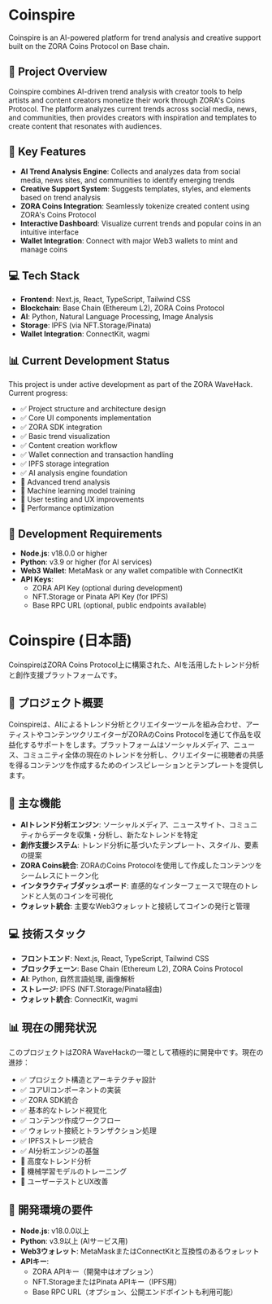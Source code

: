 # Coinspire

Coinspire is an AI-powered platform for trend analysis and creative support built on the ZORA Coins Protocol on Base chain.

## 🌟 Project Overview

Coinspire combines AI-driven trend analysis with creator tools to help artists and content creators monetize their work through ZORA's Coins Protocol. The platform analyzes current trends across social media, news, and communities, then provides creators with inspiration and templates to create content that resonates with audiences.

## 🚀 Key Features

- **AI Trend Analysis Engine**: Collects and analyzes data from social media, news sites, and communities to identify emerging trends
- **Creative Support System**: Suggests templates, styles, and elements based on trend analysis
- **ZORA Coins Integration**: Seamlessly tokenize created content using ZORA's Coins Protocol
- **Interactive Dashboard**: Visualize current trends and popular coins in an intuitive interface
- **Wallet Integration**: Connect with major Web3 wallets to mint and manage coins

## 💻 Tech Stack

- **Frontend**: Next.js, React, TypeScript, Tailwind CSS
- **Blockchain**: Base Chain (Ethereum L2), ZORA Coins Protocol
- **AI**: Python, Natural Language Processing, Image Analysis
- **Storage**: IPFS (via NFT.Storage/Pinata)
- **Wallet Integration**: ConnectKit, wagmi

## 📊 Current Development Status

This project is under active development as part of the ZORA WaveHack. Current progress:

- ✅ Project structure and architecture design
- ✅ Core UI components implementation
- ✅ ZORA SDK integration
- ✅ Basic trend visualization
- ✅ Content creation workflow
- ✅ Wallet connection and transaction handling
- ✅ IPFS storage integration
- ✅ AI analysis engine foundation
- 🚧 Advanced trend analysis
- 🚧 Machine learning model training
- 🚧 User testing and UX improvements
- 🚧 Performance optimization

## 🔧 Development Requirements

- **Node.js**: v18.0.0 or higher
- **Python**: v3.9 or higher (for AI services)
- **Web3 Wallet**: MetaMask or any wallet compatible with ConnectKit
- **API Keys**:
  - ZORA API Key (optional during development)
  - NFT.Storage or Pinata API Key (for IPFS)
  - Base RPC URL (optional, public endpoints available)

# Coinspire (日本語)

CoinspireはZORA Coins Protocol上に構築された、AIを活用したトレンド分析と創作支援プラットフォームです。

## 🌟 プロジェクト概要

Coinspireは、AIによるトレンド分析とクリエイターツールを組み合わせ、アーティストやコンテンツクリエイターがZORAのCoins Protocolを通じて作品を収益化するサポートをします。プラットフォームはソーシャルメディア、ニュース、コミュニティ全体の現在のトレンドを分析し、クリエイターに視聴者の共感を得るコンテンツを作成するためのインスピレーションとテンプレートを提供します。

## 🚀 主な機能

- **AIトレンド分析エンジン**: ソーシャルメディア、ニュースサイト、コミュニティからデータを収集・分析し、新たなトレンドを特定
- **創作支援システム**: トレンド分析に基づいたテンプレート、スタイル、要素の提案
- **ZORA Coins統合**: ZORAのCoins Protocolを使用して作成したコンテンツをシームレスにトークン化
- **インタラクティブダッシュボード**: 直感的なインターフェースで現在のトレンドと人気のコインを可視化
- **ウォレット統合**: 主要なWeb3ウォレットと接続してコインの発行と管理

## 💻 技術スタック

- **フロントエンド**: Next.js, React, TypeScript, Tailwind CSS
- **ブロックチェーン**: Base Chain (Ethereum L2), ZORA Coins Protocol
- **AI**: Python, 自然言語処理, 画像解析
- **ストレージ**: IPFS (NFT.Storage/Pinata経由)
- **ウォレット統合**: ConnectKit, wagmi

## 📊 現在の開発状況

このプロジェクトはZORA WaveHackの一環として積極的に開発中です。現在の進捗：

- ✅ プロジェクト構造とアーキテクチャ設計
- ✅ コアUIコンポーネントの実装
- ✅ ZORA SDK統合
- ✅ 基本的なトレンド視覚化
- ✅ コンテンツ作成ワークフロー
- ✅ ウォレット接続とトランザクション処理
- ✅ IPFSストレージ統合
- ✅ AI分析エンジンの基盤
- 🚧 高度なトレンド分析
- 🚧 機械学習モデルのトレーニング
- 🚧 ユーザーテストとUX改善
## 🔧 開発環境の要件

- **Node.js**: v18.0.0以上
- **Python**: v3.9以上 (AIサービス用)
- **Web3ウォレット**: MetaMaskまたはConnectKitと互換性のあるウォレット
- **APIキー**:
  - ZORA APIキー（開発中はオプション）
  - NFT.StorageまたはPinata APIキー（IPFS用）
  - Base RPC URL（オプション、公開エンドポイントも利用可能）
